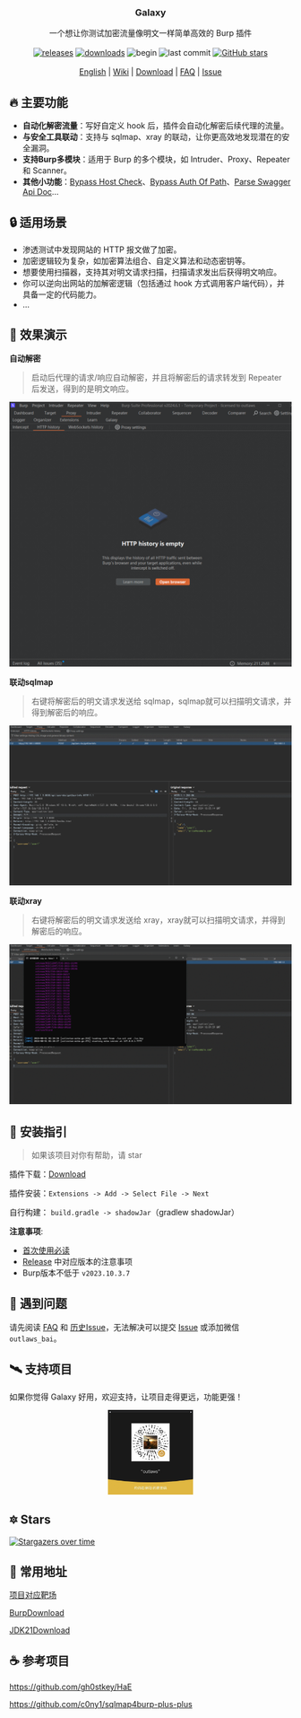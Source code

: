 <h3 align="center">Galaxy</h3>
<p align="center">
一个想让你测试加密流量像明文一样简单高效的 Burp 插件
<br>
<br>
<a href="https://github.com/outlaws-bai/Galaxy/releases"><img alt="releases" src="https://img.shields.io/github/release/outlaws-bai/Galaxy"/></a>
<a href="https://github.com/outlaws-bai/Galaxy/releases"><img alt="downloads" src="https://img.shields.io/github/downloads/outlaws-bai/Galaxy/total?color=orange"/></a>
<img alt="begin" src="https://img.shields.io/badge/begin-202406-green"/>
<img alt="last commit" src="https://img.shields.io/github/last-commit/outlaws-bai/Galaxy"/>
<a href="https://github.com/outlaws-bai/Galaxy/stargazers"><img alt="GitHub stars" src="https://img.shields.io/github/stars/outlaws-bai/Galaxy"/></a>
<br>
<br>
<a href="https://github.com/outlaws-bai/Galaxy/blob/main/README_EN.md">English</a> | 
<a href="https://github.com/outlaws-bai/Galaxy/wiki">Wiki</a> | 
<a href="https://github.com/outlaws-bai/Galaxy/releases">Download</a> | 
<a href="https://github.com/outlaws-bai/Galaxy/wiki/FAQ">FAQ</a> | 
<a href="https://github.com/outlaws-bai/Galaxy/issues">Issue</a>
</p>

## 🔥 主要功能

- **自动化解密流量**：写好自定义 hook 后，插件会自动化解密后续代理的流量。
- **与安全工具联动**：支持与 sqlmap、xray 的联动，让你更高效地发现潜在的安全漏洞。
- **支持Burp多模块**：适用于 Burp 的多个模块，如 Intruder、Proxy、Repeater 和 Scanner。
- **其他小功能**：[Bypass Host Check](https://github.com/outlaws-bai/Galaxy/wiki/%E5%8A%9F%E8%83%BD%E8%AF%A6%E8%A7%A3#bypass-host-check)、[Bypass Auth Of Path](https://github.com/outlaws-bai/Galaxy/wiki/%E5%8A%9F%E8%83%BD%E8%AF%A6%E8%A7%A3#bypass-auth-of-path)、[Parse Swagger Api Doc](https://github.com/outlaws-bai/Galaxy/wiki/%E5%8A%9F%E8%83%BD%E8%AF%A6%E8%A7%A3#parse-swagger-api-doc)...

## 🔒 适用场景

- 渗透测试中发现网站的 HTTP 报文做了加密。
- 加密逻辑较为复杂，如加密算法组合、自定义算法和动态密钥等。
- 想要使用扫描器，支持其对明文请求扫描，扫描请求发出后获得明文响应。
- 你可以逆向出网站的加解密逻辑（包括通过 hook 方式调用客户端代码），并具备一定的代码能力。
- ...

## 🎥 效果演示

**自动解密**

> 启动后代理的请求/响应自动解密，并且将解密后的请求转发到 Repeater 后发送，得到的是明文响应。

![hook](https://raw.githubusercontent.com/outlaws-bai/picture/main/img/hook.gif)

**联动sqlmap**

> 右键将解密后的明文请求发送给 sqlmap，sqlmap就可以扫描明文请求，并得到解密后的响应。

![linkage-sqlmap](https://raw.githubusercontent.com/outlaws-bai/picture/main/img/linkage-sqlmap.gif)

**联动xray**

> 右键将解密后的明文请求发送给 xray，xray就可以扫描明文请求，并得到解密后的响应。

![linkage-xray](https://raw.githubusercontent.com/outlaws-bai/picture/main/img/linkage-xray.gif)

## 🚀 安装指引

> 如果该项目对你有帮助，请 star

插件下载：[Download](https://github.com/outlaws-bai/Galaxy/releases)

插件安装：`Extensions -> Add -> Select File -> Next`

自行构建： `build.gradle -> shadowJar`（gradlew shadowJar）

**注意事项**:

- [首次使用必读](https://github.com/outlaws-bai/Galaxy/wiki)
- [Release](https://github.com/outlaws-bai/Galaxy/releases) 中对应版本的注意事项
- Burp版本不低于 `v2023.10.3.7`

## 🐛 遇到问题

请先阅读 [FAQ](https://github.com/outlaws-bai/Galaxy/wiki/FAQ) 和 [历史Issue](https://github.com/outlaws-bai/Galaxy/issues?q=is%3Aissue)，无法解决可以提交 [Issue](https://github.com/outlaws-bai/Galaxy/issues) 或添加微信 `outlaws_bai`。

## 🛰️ 支持项目

如果你觉得 Galaxy 好用，欢迎支持，让项目走得更远，功能更强！

<div align=center>
<img src="https://raw.githubusercontent.com/outlaws-bai/picture/refs/heads/main/621741786094_.pic.jpg" style="width: 30%" />
</div>

## 🔯 Stars

[![Stargazers over time](https://starchart.cc/outlaws-bai/Galaxy.svg?variant=adaptive)](https://starchart.cc/outlaws-bai/Galaxy)

## 🔗 常用地址

[项目对应靶场](https://github.com/outlaws-bai/GalaxyDemo)

[BurpDownload](https://portswigger.net/burp/releases#professional)

[JDK21Download](https://docs.aws.amazon.com/corretto/latest/corretto-21-ug/downloads-list.html)

## ☕ 参考项目

https://github.com/gh0stkey/HaE

https://github.com/c0ny1/sqlmap4burp-plus-plus
